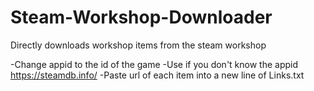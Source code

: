 # Steam-Workshop-Downloader

Directly downloads workshop items from the steam workshop

-Change appid to the id of the game
-Use if you don't know the appid
	https://steamdb.info/
-Paste url of each item into a new line of Links.txt